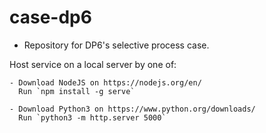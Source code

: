 # case-dp6

* Repository for DP6's selective process case.

Host service on a local server by one of:

    - Download NodeJS on https://nodejs.org/en/
      Run `npm install -g serve`

    - Download Python3 on https://www.python.org/downloads/
      Run `python3 -m http.server 5000`

